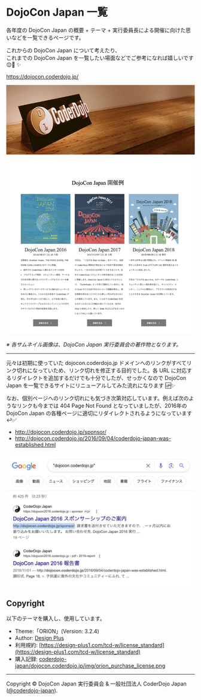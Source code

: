 # DojoCon Japan 一覧

各年度の DojoCon Japan の概要 + テーマ + 実行委員長による開催に向けた思いなどを一覧できるページです。

これからの DojoCon Japan について考えたり、   
これまでの DojoCon Japan を一覧したい場面などでご参考になれば嬉しいです 😌💭 ✨

https://dojocon.coderdojo.jp/

[![DojoCon Japan 開催例](https://github.com/coderdojo-japan/dojocon.coderdojo.jp/blob/main/img/screenshot.jpg)](https://dojocon.coderdojo.jp/)

_※ 各サムネイル画像は、DojoCon Japan 実行委員会の著作物となります。_

-----

元々は初期に使っていた dojocon.coderdojo.jp ドメインへのリンクがすべてリンク切れになっていため、リンク切れを修正する目的でした。各 URL に対応するリダイレクトを追加するだけでも十分でしたが、せっかくなので DojoCon Japan を一覧できるサイトにリニューアルしてみた流れになります 🆙✨

なお、個別ページへのリンク切れにも気づき次第対応しています。例えば次のようなリンクも今までは 404 Page Not Found となっていましたが、2016年の DojoCon Japan の各種ページに適切にリダイレクトされるようになっています ↩️✅

- http://dojocon.coderdojo.jp/sponsor/
- http://dojocon.coderdojo.jp/2016/09/04/coderdojo-japan-was-established.html

[![Google 検索 - "dojocon.coderdojo.jp"](https://github.com/coderdojo-japan/dojocon.coderdojo.jp/blob/main/img/google-search-result.jpg)](https://www.google.com/search?q=%22dojocon.coderdojo.jp%22)


## Copyright

以下のテーマを購入し、使用しています。

- Theme:「ORION」(Version: 3.2.4)
- Author: [Design Plus](http://design-plus1.com/tcd-w/)
- 利用規約: [https://design-plus1.com/tcd-w/license_standard](https://design-plus1.com/tcd-w/license_standard)
- 購入記録: [coderdojo-japan/dojocon.coderdojo.jp/img/orion_purchase_license.png](https://github.com/coderdojo-japan/dojocon.coderdojo.jp/blob/main/img/orion_purchase_license.png)

-----

Copyright ©  DojoCon Japan 実行委員会 & 一般社団法人 CoderDojo Japan ([@coderdojo-japan](https://github.com/coderdojo-japan)).
